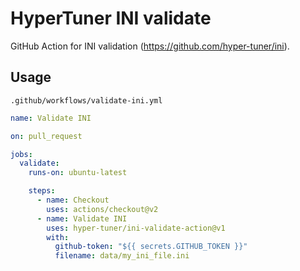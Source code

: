 # HyperTuner INI validate

GitHub Action for INI validation (https://github.com/hyper-tuner/ini).

## Usage

`.github/workflows/validate-ini.yml`

```yaml
name: Validate INI

on: pull_request

jobs:
  validate:
    runs-on: ubuntu-latest

    steps:
      - name: Checkout
        uses: actions/checkout@v2
      - name: Validate INI
        uses: hyper-tuner/ini-validate-action@v1
        with:
          github-token: "${{ secrets.GITHUB_TOKEN }}"
          filename: data/my_ini_file.ini
```
